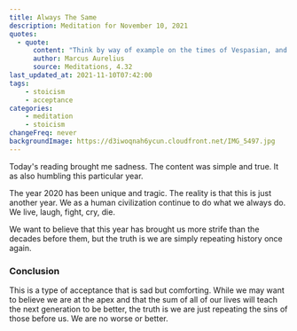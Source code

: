 ```yaml
---
title: Always The Same
description: Meditation for November 10, 2021
quotes: 
  - quote:
      content: "Think by way of example on the times of Vespasian, and you’ll see all these things: marrying, raising children, falling ill, dying, wars, holiday feasts, commerce, farming, flattering, pretending, suspecting, scheming, praying that others die, grumbling over one’s lot, falling in love, amassing fortunes, lusting after office and power. Now that life of theirs is dead and gone … the times of Trajan, again the same …"
      author: Marcus Aurelius
      source: Meditations, 4.32
last_updated_at: 2021-11-10T07:42:00
tags:
    - stoicism
    - acceptance
categories:
    - meditation
    - stoicism
changeFreq: never
backgroundImage: https://d3iwoqnah6ycun.cloudfront.net/IMG_5497.jpg
---
```


Today's reading brought me sadness. The content was simple and true. It as also humbling this particular year. 

The year 2020 has been unique and tragic. The reality is that this is just another year. We as a human civilization
continue to do what we always do. We live, laugh, fight, cry, die. 

We want to believe that this year has brought us more strife than the decades before them, but the truth is we are 
simply repeating history once again.

### Conclusion 

This is a type of acceptance that is sad but comforting. While we may want to believe we are at the apex and that the 
sum of all of our lives will teach the next generation to be better, the truth is we are just repeating the sins of 
those before us. We are no worse or better.
